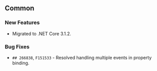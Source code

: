 ##  Common

###    New Features

- Migrated to .NET Core 3.1.2.

###    Bug Fixes

- `## 266838`, `F151533` - Resolved handling multiple events in property binding.
